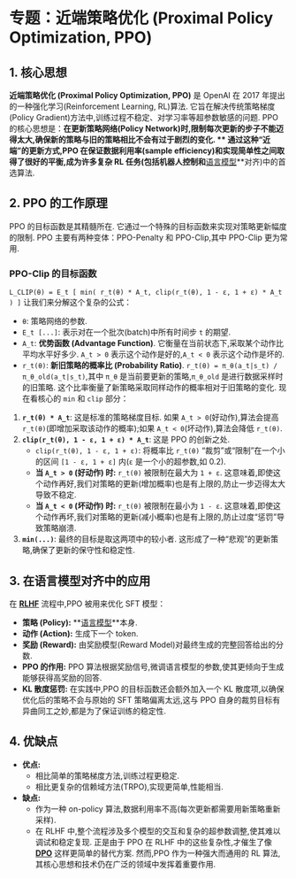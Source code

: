 # 专题：近端策略优化 (Proximal Policy Optimization, PPO)
## 1. 核心思想
**近端策略优化 (Proximal Policy Optimization, PPO)** 是 OpenAI 在 2017 年提出的一种强化学习(Reinforcement Learning, RL)算法. 它旨在解决传统策略梯度(Policy Gradient)方法中,训练过程不稳定、对学习率等超参数敏感的问题. 
PPO 的核心思想是：**在更新策略网络(Policy Network)时,限制每次更新的步子不能迈得太大,确保新的策略与旧的策略相比不会有过于剧烈的变化. **
通过这种“近端”的更新方式,PPO 在保证数据利用率(sample efficiency)和实现简单性之间取得了很好的平衡,成为许多复杂 RL 任务(包括机器人控制和**[语言模型](./Lecture1-Language-Models.md)**对齐)中的首选算法. 
## 2. PPO 的工作原理
PPO 的目标函数是其精髓所在. 它通过一个特殊的目标函数来实现对策略更新幅度的限制. PPO 主要有两种变体：PPO-Penalty 和 PPO-Clip,其中 PPO-Clip 更为常用. 
### PPO-Clip 的目标函数
`L_CLIP(θ) = E_t [ min( r_t(θ) * A_t, clip(r_t(θ), 1 - ε, 1 + ε) * A_t ) ]`
让我们来分解这个复杂的公式：
*   `θ`: 策略网络的参数. 
*   `E_t [...]`: 表示对在一个批次(batch)中所有时间步 `t` 的期望. 
*   `A_t`: **优势函数 (Advantage Function)**. 它衡量在当前状态下,采取某个动作比平均水平好多少. `A_t > 0` 表示这个动作是好的,`A_t < 0` 表示这个动作是坏的. 
*   `r_t(θ)`: **新旧策略的概率比 (Probability Ratio)**. `r_t(θ) = π_θ(a_t|s_t) / π_θ_old(a_t|s_t)`,其中 `π_θ` 是当前要更新的策略,`π_θ_old` 是进行数据采样时的旧策略. 这个比率衡量了新策略采取同样动作的概率相对于旧策略的变化. 
现在看核心的 `min` 和 `clip` 部分：
1.  **`r_t(θ) * A_t`**: 这是标准的策略梯度目标. 如果 `A_t > 0`(好动作),算法会提高 `r_t(θ)`(即增加采取该动作的概率);如果 `A_t < 0`(坏动作),算法会降低 `r_t(θ)`. 
2.  **`clip(r_t(θ), 1 - ε, 1 + ε) * A_t`**: 这是 PPO 的创新之处. 
    *   `clip(r_t(θ), 1 - ε, 1 + ε)`: 将概率比 `r_t(θ)` “裁剪”或“限制”在一个小的区间 `[1 - ε, 1 + ε]` 内(`ε` 是一个小的超参数,如 0.2). 
    *   **当 `A_t > 0` (好动作) 时:** `r_t(θ)` 被限制在最大为 `1 + ε`. 这意味着,即使这个动作再好,我们对策略的更新(增加概率)也是有上限的,防止一步迈得太大导致不稳定. 
    *   **当 `A_t < 0` (坏动作) 时:** `r_t(θ)` 被限制在最小为 `1 - ε`. 这意味着,即使这个动作再坏,我们对策略的更新(减小概率)也是有上限的,防止过度“惩罚”导致策略崩溃. 
3.  **`min(...)`**: 最终的目标是取这两项中的较小者. 这形成了一种“悲观”的更新策略,确保了更新的保守性和稳定性. 
## 3. 在语言模型对齐中的应用
在 **[RLHF](./Lecture1-RLHF.md)** 流程中,PPO 被用来优化 SFT 模型：
*   **策略 (Policy):** **[语言模型](./Lecture1-Language-Models.md)**本身. 
*   **动作 (Action):** 生成下一个 token. 
*   **奖励 (Reward):** 由奖励模型(Reward Model)对最终生成的完整回答给出的分数. 
*   **PPO 的作用:** PPO 算法根据奖励信号,微调语言模型的参数,使其更倾向于生成能够获得高奖励的回答. 
*   **KL 散度惩罚:** 在实践中,PPO 的目标函数还会额外加入一个 KL 散度项,以确保优化后的策略不会与原始的 SFT 策略偏离太远,这与 PPO 自身的裁剪目标有异曲同工之妙,都是为了保证训练的稳定性. 
## 4. 优缺点
*   **优点:**
    *   相比简单的策略梯度方法,训练过程更稳定. 
    *   相比更复杂的信赖域方法(TRPO),实现更简单,性能相当. 
*   **缺点:**
    *   作为一种 on-policy 算法,数据利用率不高(每次更新都需要用新策略重新采样). 
    *   在 RLHF 中,整个流程涉及多个模型的交互和复杂的超参数调整,使其难以调试和稳定复现. 
正是由于 PPO 在 RLHF 中的这些复杂性,才催生了像 **[DPO](./Lecture1-DPO.md)** 这样更简单的替代方案. 然而,PPO 作为一种强大而通用的 RL 算法,其核心思想和技术仍在广泛的领域中发挥着重要作用. 